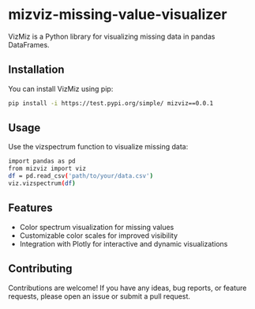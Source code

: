 # mizviz-missing-value-visualizer
VizMiz is a Python library for visualizing missing data in pandas DataFrames.

## Installation

You can install VizMiz using pip:

   ```bash
   pip install -i https://test.pypi.org/simple/ mizviz==0.0.1
   ```

## Usage

Use the vizspectrum function to visualize missing data:

   ```bash
   import pandas as pd
   from mizviz import viz
   df = pd.read_csv('path/to/your/data.csv')
   viz.vizspectrum(df)
   ```

## Features

- Color spectrum visualization for missing values
- Customizable color scales for improved visibility
- Integration with Plotly for interactive and dynamic visualizations


## Contributing
Contributions are welcome! If you have any ideas, bug reports, or feature requests, please open an issue or submit a pull request.